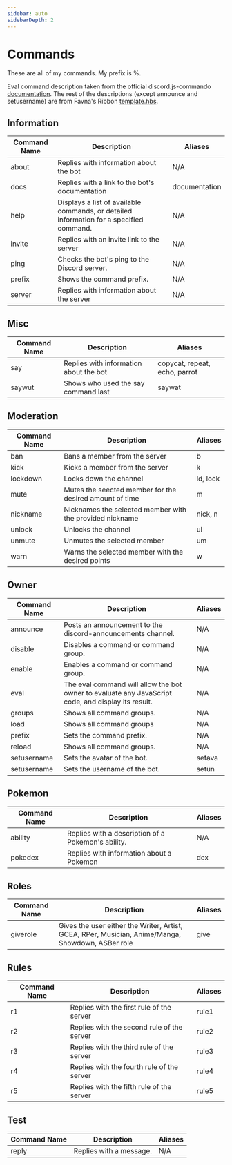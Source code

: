 ```yaml
---
sidebar: auto
sidebarDepth: 2
---
```


# Commands
<div is="discord-messages">
	<discord-message author="PXR Bot" avatar="pxrbot" :bot="true">
	    These are all of my commands. My prefix is %.
	</discord-message>
</div>

Eval command description taken from the official discord.js-commando [documentation](https://discord.js.org/#/docs/commando/master/commands/builtins). The rest of the descriptions (except announce and setusername) are from Favna's Ribbon [template.hbs](https://raw.githubusercontent.com/Favna/ribbon/a4b6542868aa90ebf6df557dec441f7431a14562/docs/template.hbs).

## Information
| Command Name  | Description   | Aliases |
| ------------- |-------------  |------------- |
| about			| Replies with information about the bot | N/A |
| docs			| Replies with a link to the bot's documentation | documentation |
| help          | Displays a list of available commands, or detailed information for a specified command. | N/A |
| invite		| Replies with an invite link to the server | N/A |
| ping          | Checks the bot's ping to the Discord server.     | N/A |
| prefix        | Shows the command prefix.      | N/A |
| server 		| Replies with information about the server | N/A

## Misc
| Command Name  | Description   | Aliases |
| ------------- |-------------  |------------- |
| say			| Replies with information about the bot | copycat, repeat, echo, parrot |
| saywut		| Shows who used the say command last | saywat |

## Moderation
| Command Name          | Description   | Aliases |
| ------------- |-------------  |------------- |
| ban      | Bans a member from the server | b |
| kick      | Kicks a member from the server | k |
| lockdown 	| Locks down the channel | ld, lock |
| mute		| Mutes the seected member for the desired amount of time | m |
| nickname      | Nicknames the selected member with the provided nickname | nick, n |
| unlock      | Unlocks the channel | ul |
| unmute	| Unmutes the selected member | um |
| warn      | Warns the selected member with the desired points | w |

## Owner
| Command Name          | Description   | Aliases |
| ------------- |-------------  |------------- |
| announce      | Posts an announcement to the discord-announcements channel.                   | N/A |
| disable       | Disables a command or command group. | N/A |
| enable        | Enables a command or command group.  | N/A |
| eval          | The eval command will allow the bot owner to evaluate any JavaScript code, and display its result.      | N/A |
| groups        | Shows all command groups.      | N/A |
| load          | Shows all command groups      | N/A |
| prefix        | Sets the command prefix.      | N/A |
| reload        | Shows all command groups.      | N/A |
| setusername   | Sets the avatar of the bot.  | setava |
| setusername   | Sets the username of the bot.  | setun |

## Pokemon
| Command Name | Description   | Aliases |
| ------------- |-------------  |------------- |
| ability      | Replies with a description of a Pokemon's ability. | N/A |
| pokedex	   | Replies with information about a Pokemon | dex |

## Roles
| Command Name          | Description   | Aliases |
| ------------- |-------------  |------------- |
| giverole      | Gives the user either the Writer, Artist, GCEA, RPer, Musician, Anime/Manga, Showdown, ASBer role | give |

## Rules
| Command Name          | Description   | Aliases |
| ------------- |-------------  |------------- |
| r1      | Replies with the first rule of the server | rule1 |
| r2      | Replies with the second rule of the server | rule2 |
| r3      | Replies with the third rule of the server | rule3 |
| r4      | Replies with the fourth rule of the server | rule4 |
| r5      | Replies with the fifth rule of the server | rule5 |

## Test
| Command Name          | Description   | Aliases |
| ------------- |-------------  |------------- |
| reply      | Replies with a message. | N/A |
